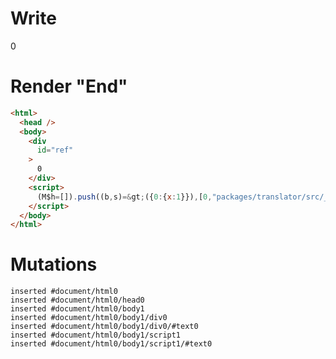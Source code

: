 # Write
  <div id=ref>0</div><script>(M$h=[]).push((b,s)=>({0:{x:1}}),[0,"packages/translator/src/__tests__/fixtures/effect-tag/template.marko_0_x",])</script>


# Render "End"
```html
<html>
  <head />
  <body>
    <div
      id="ref"
    >
      0
    </div>
    <script>
      (M$h=[]).push((b,s)=&gt;({0:{x:1}}),[0,"packages/translator/src/__tests__/fixtures/effect-tag/template.marko_0_x",])
    </script>
  </body>
</html>
```

# Mutations
```
inserted #document/html0
inserted #document/html0/head0
inserted #document/html0/body1
inserted #document/html0/body1/div0
inserted #document/html0/body1/div0/#text0
inserted #document/html0/body1/script1
inserted #document/html0/body1/script1/#text0
```